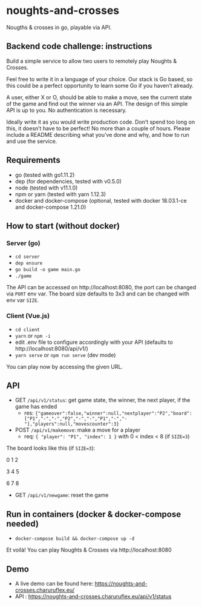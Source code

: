 # noughts-and-crosses

Nougths & crosses in go, playable via API.

## Backend code challenge: instructions

Build a simple service to allow two users to remotely play Noughts & Crosses.

Feel free to write it in a language of your choice. Our stack is Go based, so this could be a perfect opportunity to learn some Go if you haven’t already.

A user, either X or O, should be able to make a move, see the current state of the game and find out the winner via an API. The design of this simple API is up to you. No authentication is necessary.

Ideally write it as you would write production code. Don’t spend too long on this, it doesn’t have to be perfect! No more than a couple of hours. Please include a README describing what you’ve done and why, and how to run and use the service.

## Requirements
  - go (tested with go1.11.2)
  - dep (for dependencies, tested with v0.5.0)
  - node (tested with v11.1.0)
  - npm or yarn (tested with yarn 1.12.3)
  - docker and docker-compose (optional, tested with docker 18.03.1-ce and docker-compose 1.21.0)
  
## How to start (without docker)

### Server (go)
  - `cd server`
  - `dep ensure`
  - `go build -o game main.go`
  - `./game`
  
The API can be accessed on http://localhost:8080, the port can be changed via `PORT` env var. 
The board size defaults to 3x3 and can be changed with env var `SIZE`.

### Client (Vue.js)
  - `cd client`
  - `yarn` or `npm -i`
  - edit .env file to configure accordingly with your API (defaults to http://localhost:8080/api/v1/)
  - `yarn serve` or `npm run serve` (dev mode)

You can play now by accessing the given URL.

## API
  - GET `/api/v1/status`: get game state, the winner, the next player, if the game has ended
    - res: ```{"gameover":false,"winner":null,"nextplayer":"P2","board":["P1","-","-","P2","-","-","P1","-","-"],"players":null,"movescounter":3}```
  - POST `/api/v1/makemove`: make a move for a player
    - req: ```{
	  "player": "P1",
	  "index": 1
    }``` with 0 < index < 8 (if `SIZE=3`)

The board looks like this (if `SIZE=3`):

  0  1  2

  3  4  5

  6  7  8

  - GET `/api/v1/newgame`: reset the game

## Run in containers (docker & docker-compose needed)
  - `docker-compose build && docker-compose up -d`

Et voilà! You can play Noughts & Crosses via http://localhost:8080

## Demo
- A live demo can be found here: https://noughts-and-crosses.charuruflex.eu/
- API : https://noughts-and-crosses.charuruflex.eu/api/v1/status

